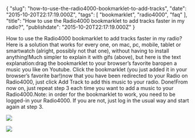 {
    "slug": "how-to-use-the-radio4000-bookmarklet-to-add-tracks",
    "date": "2015-10-20T22:17:19.000Z",
    "tags": [
        "bookmarklet",
        "radio4000",
        "faq"
    ],
    "title": "How to use the Radio4000 bookmarklet to add tracks faster in my radio?",
    "publishdate": "2015-10-20T22:17:19.000Z"
}

How to use the Radio4000 bookmarklet to add tracks faster in my radio?Here is a solution that works for every one, on mac, pc, mobile, tablet or smartwatch (alright, possibly not that one), without having to install anything!Much simpler to explain it with gifs (above), but here is the text explanation:drag the bookmarklet to your browser’s favorite baropen a music you like on Youtube. Click the bookmarklet (you just added it in your browser’s favorite bar!)now that you have been redirected to your Radio on Radio4000, just click Add Track to add this music to your radio. Done!From now on, just repeat step 3 each time you want to add a music to your Radio4000.Note: in order for the bookmarklet to work, you need to be logged-in your Radio4000. If you are not, just log in the usual way and start again at step 3.

![](http://78.media.tumblr.com/0d4cf839ac978c03f521de920e1eb456/tumblr_nwjhwvaoHl1tmsbyro2_1280.gif)

![](http://78.media.tumblr.com/40cf1756ac3773824192b16bad5fda3f/tumblr_nwjhwvaoHl1tmsbyro1_1280.gif)
